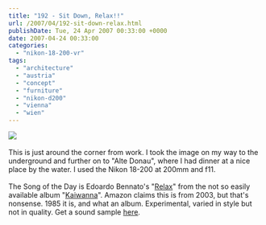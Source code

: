 ```yaml
---
title: "192 - Sit Down, Relax!!"
url: /2007/04/192-sit-down-relax.html
publishDate: Tue, 24 Apr 2007 00:33:00 +0000
date: 2007-04-24 00:33:00
categories: 
  - "nikon-18-200-vr"
tags: 
  - "architecture"
  - "austria"
  - "concept"
  - "furniture"
  - "nikon-d200"
  - "vienna"
  - "wien"
---
```

<a href="https://d25zfm9zpd7gm5.cloudfront.net/1200x1200/2007/20070423_161506_ps.jpg"><img src="https://d25zfm9zpd7gm5.cloudfront.net/0600x0600/2007/20070423_161506_ps.jpg"/></a><br/><br/>This is just around the corner from work. I took the image on my way to the underground and further on to "Alte Donau", where I had dinner at a nice place by the water. I used the Nikon 18-200 at 200mm and f11.<br/><br/>The Song of the Day is Edoardo Bennato's "<a href="http://www.lyricsmania.com/print.php?id=56021" target="_blank">Relax</a>" from the not so easily available album "<a href="http://www.amazon.com/Kaiwanna-Edoardo-Bennato/dp/B00005S0RC" target="_blank">Kaiwanna</a>". Amazon claims this is from 2003, but that's nonsense. 1985 it is, and what an album. Experimental, varied in style but not in quality. Get a sound sample <a href="http://www.mp3stor.com/preview/?aid=38602" target="_blank">here</a>.
